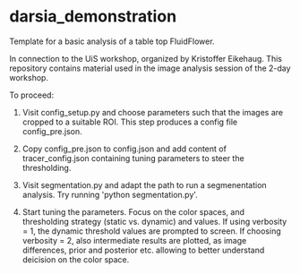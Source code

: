 # darsia_demonstration
Template for a basic analysis of a table top FluidFlower.

In connection to the UiS workshop, organized by Kristoffer Eikehaug.
This repository contains material used in the image analysis session
of the 2-day workshop.

To proceed:

1. Visit config_setup.py and choose parameters such that
the images are cropped to a suitable ROI. This step produces
a config file config_pre.json.

2. Copy config_pre.json to config.json and add content of
tracer_config.json containing tuning parameters to steer
the thresholding.

3. Visit segmentation.py and adapt the path to run a
segmenentation analysis. Try running 'python segmentation.py'.

4. Start tuning the parameters. Focus on the color spaces,
and thresholding strategy (static vs. dynamic) and values.
If using verbosity = 1, the dynamic threshold values are
prompted to screen. If choosing verbosity = 2, also intermediate
results are plotted, as image differences, prior and posterior
etc. allowing to better understand deicision on the color
space.
